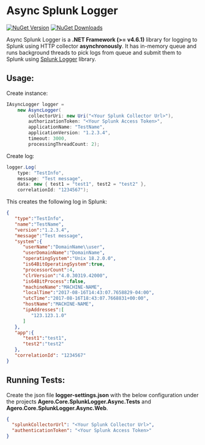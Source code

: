 # Async Splunk Logger

[![NuGet Version](http://img.shields.io/nuget/v/Agero.Core.SplunkLogger.Async.svg?style=flat)](https://www.nuget.org/packages/Agero.Core.SplunkLogger.Async/) 
[![NuGet Downloads](http://img.shields.io/nuget/dt/Agero.Core.SplunkLogger.Async.svg?style=flat)](https://www.nuget.org/packages/Agero.Core.SplunkLogger.Async/)

Async Splunk Logger is a **.NET Framework (>= v4.6.1)** library for logging to Splunk using HTTP collector **asynchronously**. It has in-memory queue and runs background threads to pick logs from queue and submit them to Splunk using [Splunk Logger](https://github.com/agero-core/splunk-logger/) library. 

## Usage:
Create instance:
```csharp
IAsyncLogger logger = 
    new AsyncLogger(
        collectorUri: new Uri("<Your Splunk Collector Url>"),
        authorizationToken: "<Your Splunk Access Token>",
        applicationName: "TestName",
        applicationVersion: "1.2.3.4",
        timeout: 3000,
        processingThreadCount: 2);
```
Create log:
```csharp
logger.Log(
    type: "TestInfo", 
    message: "Test message", 
    data: new { test1 = "test1", test2 = "test2" },
    correlationId: "1234567");	
```

This creates the following log in Splunk:

```json
{  
   "type":"TestInfo",
   "name":"TestName",
   "version":"1.2.3.4",
   "message":"Test message",
   "system":{  
      "userName":"DomainName\\user",
      "userDomainName":"DomainName",
      "operatingSystem":"Unix 18.2.0.0",
      "is64BitOperatingSystem":true,
      "processorCount":4,
      "clrVersion":"4.0.30319.42000",
      "is64BitProcess":false,
      "machineName":"MACHINE-NAME",
      "localTime":"2017-08-16T14:43:07.7658829-04:00",
      "utcTime":"2017-08-16T18:43:07.7668831+00:00",
      "hostName":"MACHINE-NAME",
      "ipAddresses":[  
         "123.123.1.0"
      ]
   },
   "app":{  
      "test1":"test1",
      "test2":"test2"
   },
   "correlationId": "1234567"
}
```

## Running Tests:

Create the json file **logger-settings.json** with the below configuration under the projects **Agero.Core.SplunkLogger.Async.Tests** and **Agero.Core.SplunkLogger.Async.Web**.

```json
{
  "splunkCollectorUrl": "<Your Splunk Collector Url>",
  "authenticationToken": "<Your Splunk Access Token>"
}
```
